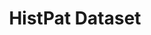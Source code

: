 ---
layout: default
citation: "\n@article{petralia_histpat_2019,\n\ttitle = {{HistPat} {Dataset}},\n\t\
  url = {https://dataverse.harvard.edu/dataset.xhtml?persistentId=doi:10.7910/DVN/BPC15W},\n\
  \tdoi = {10.7910/DVN/BPC15W},\n\tabstract = {HistPat provides the geography of historical\
  \ patents granted by the United States Patent and Trademark Office (USPTO) from\
  \ 1790 to 1975. This histo...},\n\tlanguage = {en},\n\turldate = {2021-08-24},\n\
  \tauthor = {Petralia, Sergio and Balland, Pierre-Alexandre and Rigby, David},\n\t\
  month = jan,\n\tyear = {2019},\n\tnote = {type: dataset},\n}\n"
cost: None
description: 'HistPat provides the geography of historical patents granted by the
  United States Patent and Trademark Office (USPTO) from 1790 to 1975. This historical
  dataset is constructed using digitalized records of original patent documents that
  are publicly available. HistPat can be used in different disciplines ranging from
  geography, economics, history, network science, and science and technology studies.
  Additionally, it can easily be merged with post-1975 USPTO digital patent data to
  extend it until today. (2016-05-23) '
doi: 10.7910/DVN/BPC15W
last_edit: Thu, 02 Mar 2023 20:06:27 GMT
location: https://dataverse.harvard.edu/dataset.xhtml?persistentId=doi:10.7910/DVN/BPC15W
maintained_by: Contact maintainer through Dataverse
record_creation_timestamp: 08/24/2021, 15:31:52
shortname: histpat
tags:
- Historical Patents
- Technological Change
- Inventions
- Geography
- Economics
title: HistPat Dataset
uuid: 40f30ff4-d152-4aa8-89a9-e31dddc812dc
---